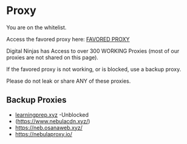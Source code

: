 # Proxy
You are on the whitelist. 

Access the favored proxy here: [FAVORED PROXY](https://interactive.kydana.art/)

Digital Ninjas has Access to over 300 WORKING Proxies (most of our proxies are not shared on this page). 

If the favored proxy is not working, or is blocked, use a backup proxy.

Please do not leak or share ANY of these proxies.

## Backup Proxies


- [learningprep.xyz](https://learningprep.xyz/) -Unblocked
- (https://www.nebulacdn.xyz/)
- https://neb.osanaweb.xyz/
- https://nebulaproxy.io/
